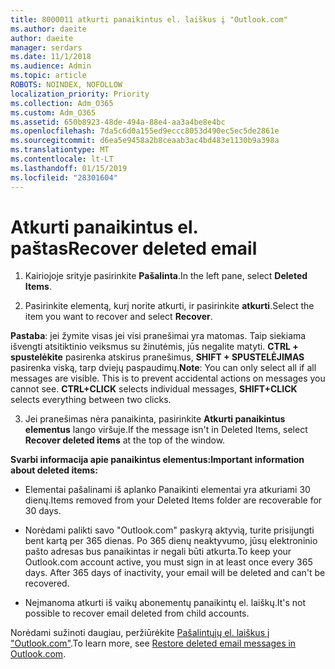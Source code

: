 ```yaml
---
title: 8000011 atkurti panaikintus el. laiškus į "Outlook.com"
ms.author: daeite
author: daeite
manager: serdars
ms.date: 11/1/2018
ms.audience: Admin
ms.topic: article
ROBOTS: NOINDEX, NOFOLLOW
localization_priority: Priority
ms.collection: Adm_O365
ms.custom: Adm_O365
ms.assetid: 650b8923-48de-494a-88e4-aa3a4be8e4bc
ms.openlocfilehash: 7da5c6d0a155ed9eccc8053d490ec5ec5de2861e
ms.sourcegitcommit: d6ea5e9458a2b8ceaab3ac4bd483e1130b9a398a
ms.translationtype: MT
ms.contentlocale: lt-LT
ms.lasthandoff: 01/15/2019
ms.locfileid: "28301604"
---
```

# <a name="recover-deleted-email"></a><span data-ttu-id="87c2b-102">Atkurti panaikintus el. paštas</span><span class="sxs-lookup"><span data-stu-id="87c2b-102">Recover deleted email</span></span>

1. <span data-ttu-id="87c2b-103">Kairiojoje srityje pasirinkite **Pašalinta**.</span><span class="sxs-lookup"><span data-stu-id="87c2b-103">In the left pane, select **Deleted Items**.</span></span> 
    
2. <span data-ttu-id="87c2b-104">Pasirinkite elementą, kurį norite atkurti, ir pasirinkite **atkurti**.</span><span class="sxs-lookup"><span data-stu-id="87c2b-104">Select the item you want to recover and select **Recover**.</span></span> 
  
 <span data-ttu-id="87c2b-p101">**Pastaba**: jei žymite visas jei visi pranešimai yra matomas. Taip siekiama išvengti atsitiktinio veiksmus su žinutėmis, jūs negalite matyti. **CTRL + spustelėkite** pasirenka atskirus pranešimus, **SHIFT + SPUSTELĖJIMAS** pasirenka viską, tarp dviejų paspaudimų.</span><span class="sxs-lookup"><span data-stu-id="87c2b-p101">**Note**: You can only select all if all messages are visible. This is to prevent accidental actions on messages you cannot see. **CTRL+CLICK** selects individual messages, **SHIFT+CLICK** selects everything between two clicks.</span></span> 
    
3. <span data-ttu-id="87c2b-108">Jei pranešimas nėra panaikinta, pasirinkite **Atkurti panaikintus elementus** lango viršuje.</span><span class="sxs-lookup"><span data-stu-id="87c2b-108">If the message isn't in Deleted Items, select **Recover deleted items** at the top of the window.</span></span> 
    
 <span data-ttu-id="87c2b-109">**Svarbi informacija apie panaikintus elementus:**</span><span class="sxs-lookup"><span data-stu-id="87c2b-109">**Important information about deleted items:**</span></span>
  
- <span data-ttu-id="87c2b-110">Elementai pašalinami iš aplanko Panaikinti elementai yra atkuriami 30 dienų.</span><span class="sxs-lookup"><span data-stu-id="87c2b-110">Items removed from your Deleted Items folder are recoverable for 30 days.</span></span>
    
- <span data-ttu-id="87c2b-p102">Norėdami palikti savo "Outlook.com" paskyrą aktyvią, turite prisijungti bent kartą per 365 dienas. Po 365 dienų neaktyvumo, jūsų elektroninio pašto adresas bus panaikintas ir negali būti atkurta.</span><span class="sxs-lookup"><span data-stu-id="87c2b-p102">To keep your Outlook.com account active, you must sign in at least once every 365 days. After 365 days of inactivity, your email will be deleted and can't be recovered.</span></span>
    
- <span data-ttu-id="87c2b-113">Neįmanoma atkurti iš vaikų abonementų panaikintų el. laiškų.</span><span class="sxs-lookup"><span data-stu-id="87c2b-113">It's not possible to recover email deleted from child accounts.</span></span>
    
<span data-ttu-id="87c2b-114">Norėdami sužinoti daugiau, peržiūrėkite [Pašalintųjų el. laiškus į "Outlook.com"](https://go.microsoft.com/fwlink/p/?linkid=873117).</span><span class="sxs-lookup"><span data-stu-id="87c2b-114">To learn more, see [Restore deleted email messages in Outlook.com](https://go.microsoft.com/fwlink/p/?linkid=873117).</span></span>
  

